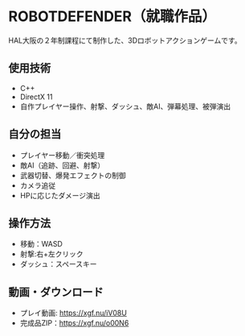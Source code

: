 # ROBOTDEFENDER（就職作品）

HAL大阪の２年制課程にて制作した、3Dロボットアクションゲームです。

## 使用技術
- C++
- DirectX 11
- 自作プレイヤー操作、射撃、ダッシュ、敵AI、弾幕処理、被弾演出
## 自分の担当
- プレイヤー移動／衝突処理
- 敵AI（追跡、回避、射撃）
- 武器切替、爆発エフェクトの制御
- カメラ追従
- HPに応じたダメージ演出

## 操作方法
- 移動：WASD
- 射撃:右+左クリック
- ダッシュ：スペースキー

## 動画・ダウンロード
- プレイ動画: https://xgf.nu/iV08U
- 完成品ZIP：https://xgf.nu/o00N6
